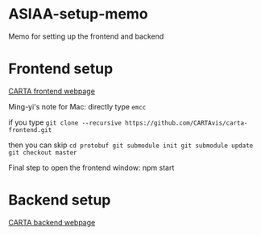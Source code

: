 # ASIAA-setup-memo
Memo for setting up the frontend and backend

# Frontend setup
[CARTA frontend webpage](https://github.com/CARTAvis/carta-frontend)

Ming-yi's note for Mac:
directly type `emcc` 

if you type
`git clone --recursive https://github.com/CARTAvis/carta-frontend.git`

then you can skip
`cd protobuf
git submodule init
git submodule update
git checkout master `

Final step to open the frontend window: npm start

# Backend setup 
[CARTA backend webpage](https://github.com/CARTAvis/carta-backend)

